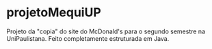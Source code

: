 # projetoMequiUP
Projeto da "copia" do site do McDonald's para o segundo semestre na UniPaulistana.
Feito completamente estruturada em Java.
